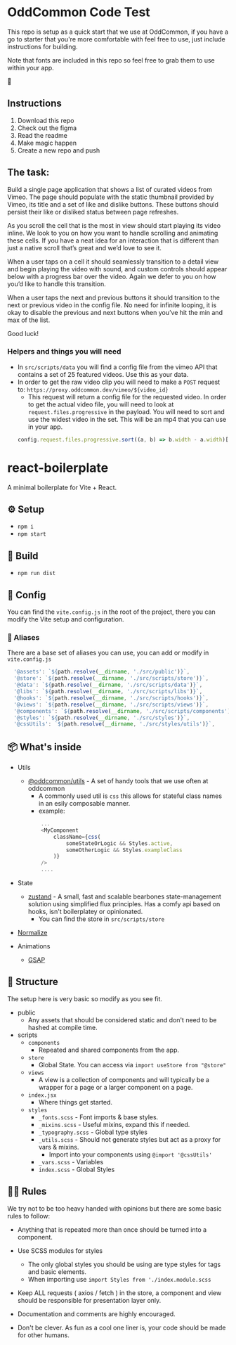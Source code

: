 # OddCommon Code Test

This repo is setup as a quick start that we use at OddCommon, if you have a go to starter that you're more comfortable with feel free to use, just include instructions for building.

Note that fonts are included in this repo so feel free to grab them to use within your app.

🤘

## Instructions

1. Download this repo
2. Check out the figma
3. Read the readme
4. Make magic happen
5. Create a new repo and push

## The task:

Build a single page application that shows a list of curated videos from Vimeo. The page should populate with the static thumbnail provided by Vimeo, its title and a set of like and dislike buttons. These buttons should persist their like or disliked status between page refreshes.

As you scroll the cell that is the most in view should start playing its video inline. We look to you on how you want to handle scrolling and animating these cells. If you have a neat idea for an interaction that is different than just a native scroll that’s great and we’d love to see it.

When a user taps on a cell it should seamlessly transition to a detail view and begin playing the video with sound, and custom controls should appear below with a progress bar over the video. Again we defer to you on how you’d like to handle this transition.

When a user taps the next and previous buttons it should transition to the next or previous video in the config file. No need for infinite looping, it is okay to disable the previous and next buttons when you’ve hit the min and max of the list.

Good luck!

### Helpers and things you will need

- In `src/scripts/data` you will find a config file from the vimeo API that contains a set of 25 featured videos. Use this as your data.
- In order to get the raw video clip you will need to make a `POST` request to: `https://proxy.oddcommon.dev/vimeo/${video_id}`
  - This request will return a config file for the requested video. In order to get the actual video file, you will need to look at `request.files.progressive` in the payload. You will need to sort and use the widest video in the set. This will be an mp4 that you can use in your app.
  ```js
  config.request.files.progressive.sort((a, b) => b.width - a.width)[0];
  ```

# react-boilerplate

A minimal boilerplate for Vite + React.

## ⚙️ Setup

- `npm i`
- `npm start`

## 🔨 Build

- `npm run dist`

## 🚧 Config

You can find the `vite.config.js` in the root of the project, there you can modify the Vite setup and configuration.

### 🥸 Aliases

There are a base set of aliases you can use, you can add or modify in `vite.config.js`

```js
  '@assets': `${path.resolve(__dirname, './src/public')}`,
  '@store': `${path.resolve(__dirname, './src/scripts/store')}`,
  '@data': `${path.resolve(__dirname, './src/scripts/data')}`,
  '@libs': `${path.resolve(__dirname, './src/scripts/libs')}`,
  '@hooks': `${path.resolve(__dirname, './src/scripts/hooks')}`,
  '@views': `${path.resolve(__dirname, './src/scripts/views')}`,
  '@components': `${path.resolve(__dirname, './src/scripts/components')}`,
  '@styles': `${path.resolve(__dirname, './src/styles')}`,
  '@cssUtils': `${path.resolve(__dirname, './src/styles/utils')}`,
```

## 📦 What's inside

- Utils

  - [@oddcommon/utils](https://github.com/oddcommon/utils) - A set of handy tools that we use often at oddcommon
    - A commonly used util is `css` this allows for stateful class names in an esily composable manner.
    - example:
    ```js
        ...
        <MyComponent
            className={css(
                someStateOrLogic && Styles.active,
                someOtherLogic && Styles.exampleClass
            )}
        />
        ....
    ```

- State

  - [zustand](https://github.com/pmndrs/zustand) - A small, fast and scalable bearbones state-management solution using simplified flux principles. Has a comfy api based on hooks, isn't boilerplatey or opinionated.
    - You can find the store in `src/scripts/store`

- [Normalize](modern-normalize)

- Animations
  - [GSAP](https://greensock.com/gsap/)

## 📐 Structure

The setup here is very basic so modify as you see fit.

- public
  - Any assets that should be considered static and don't need to be hashed at compile time.
- scripts
  - `components`
    - Repeated and shared components from the app.
  - `store`
    - Global State. You can access via `import useStore from "@store"`
  - `views`
    - A view is a collection of components and will typically be a wrapper for a page or a larger component on a page.
  - `index.jsx`
    - Where things get started.
  - `styles`
    - `_fonts.scss` - Font imports & base styles.
    - `_mixins.scss` - Useful mixins, expand this if needed.
    - `_typography.scss` - Global type styles
    - `_utils.scss` - Should not generate styles but act as a proxy for vars & mixins.
      - Import into your components using `@import '@cssUtils'`
    - `_vars.scss` - Variables
    - `index.scss` - Global Styles

## 👮‍♀️ Rules

We try not to be too heavy handed with opinions but there are some basic rules to follow:

- Anything that is repeated more than once should be turned into a component.
- Use SCSS modules for styles

  - The only global styles you should be using are type styles for tags and basic elements.
  - When importing use `import Styles from './index.module.scss`

- Keep ALL requests ( axios / fetch ) in the store, a component and view should be responsible for presentation layer only.

- Documentation and comments are highly encouraged.

- Don't be clever. As fun as a cool one liner is, your code should be made for other humans.
